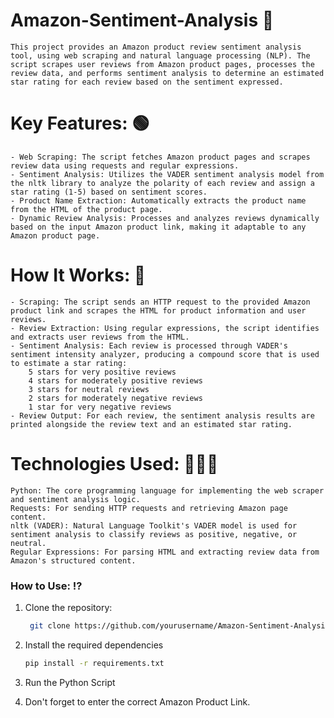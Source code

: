 # Amazon-Sentiment-Analysis 💭
    This project provides an Amazon product review sentiment analysis tool, using web scraping and natural language processing (NLP). The script scrapes user reviews from Amazon product pages, processes the review data, and performs sentiment analysis to determine an estimated star rating for each review based on the sentiment expressed.

# Key Features: 🟢
    - Web Scraping: The script fetches Amazon product pages and scrapes review data using requests and regular expressions.
    - Sentiment Analysis: Utilizes the VADER sentiment analysis model from the nltk library to analyze the polarity of each review and assign a star rating (1-5) based on sentiment scores.
    - Product Name Extraction: Automatically extracts the product name from the HTML of the product page.
    - Dynamic Review Analysis: Processes and analyzes reviews dynamically based on the input Amazon product link, making it adaptable to any Amazon product page.

# How It Works: 🚧
    - Scraping: The script sends an HTTP request to the provided Amazon product link and scrapes the HTML for product information and user reviews.
    - Review Extraction: Using regular expressions, the script identifies and extracts user reviews from the HTML.
    - Sentiment Analysis: Each review is processed through VADER's sentiment intensity analyzer, producing a compound score that is used to estimate a star rating:
        5 stars for very positive reviews
        4 stars for moderately positive reviews
        3 stars for neutral reviews
        2 stars for moderately negative reviews
        1 star for very negative reviews
    - Review Output: For each review, the sentiment analysis results are printed alongside the review text and an estimated star rating.

# Technologies Used: 👩🏻‍💻
    Python: The core programming language for implementing the web scraper and sentiment analysis logic.
    Requests: For sending HTTP requests and retrieving Amazon page content.
    nltk (VADER): Natural Language Toolkit's VADER model is used for sentiment analysis to classify reviews as positive, negative, or neutral.
    Regular Expressions: For parsing HTML and extracting review data from Amazon's structured content.

### How to Use: ⁉️

1. Clone the repository:

   ```bash
    git clone https://github.com/yourusername/Amazon-Sentiment-Analysis.git

2. Install the required dependencies

    ```bash
    pip install -r requirements.txt

3. Run the Python Script

4. Don't forget to enter the correct Amazon Product Link. 